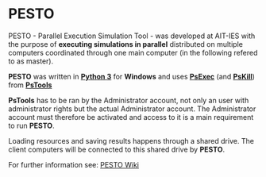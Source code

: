 # PESTO
PESTO - Parallel Execution Simulation Tool - was developed at AIT-IES with the purpose of **executing simulations in parallel** distributed on multiple computers coordinated through one main computer (in the following refered to as master).

**PESTO** was written in [**Python 3**](https://www.python.org/download/releases/3.0/) for **Windows** and uses [**PsExec**](https://docs.microsoft.com/en-us/sysinternals/downloads/psexec) (and [**PsKill**](https://docs.microsoft.com/en-us/sysinternals/downloads/pskill)) from [**PsTools**](https://docs.microsoft.com/en-us/sysinternals/downloads/pstools)

**PsTools** has to be ran by the Administrator account, not only an user with administrator rights but the actual Administrator account. The Administrator account must therefore be activated and access to it is a main requirement to run **PESTO**.

Loading resources and saving results happens through a shared drive. The client computers will be connected to this shared drive by **PESTO**.

For further information see: [PESTO Wiki](https://docs.microsoft.com/en-us/sysinternals/downloads/pstools)
